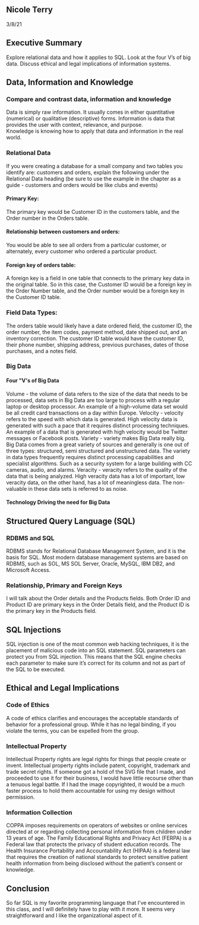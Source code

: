 ## Nicole Terry
3/8/21

## Executive Summary 
Explore relational data and how it applies to SQL. 
Look at the four V’s of big data.
Discuss ethical and legal implications of information systems.  

## Data, Information and Knowledge
### Compare and contrast data, information and knowledge
Data is simply raw information.  It usually comes in either quantitative (numerical) or qualitative (descriptive) forms. 
Information is data that provides the user with context, relevance, and purpose.  
Knowledge is knowing how to apply that data and information in the real world. 

### Relational Data
If you were creating a database for a small company and two tables you identify are: customers and orders, explain the following under the Relational Data heading (be sure to use the example in the chapter as a guide - customers and orders would be like clubs and events)
#### Primary Key:
The primary key would be Customer ID in the customers table, and the Order number in the Orders table.
#### Relationship between customers and orders:
You would be able to see all orders from a particular customer, or alternately, every customer who ordered a particular product.
#### Foreign key of orders table:
 A foreign key is a field in one table that connects to the primary key data in the original table. So in this case, the Customer ID would be a foreign key in the Order Number table, and the Order number would be a foreign key in the Customer ID table.
### Field Data Types:
The orders table would likely have a date ordered field, the customer ID, the order number, the item codes, payment method, date shipped out, and an inventory correction.
The customer ID table would have the customer ID, their phone number, shipping address, previous purchases, dates of those purchases, and a notes field. 

### Big Data
#### Four "V's of Big Data
Volume  - the volume of data refers to the size of the data that needs to be processed, data sets in Big Data are too large to process with a regular laptop or desktop processor. An example of a high-volume data set would be all credit card transactions on a day within Europe.
Velocity - velocity refers to the speed with which data is generated. High velocity data is generated with such a pace that it requires distinct processing techniques. An example of a data that is generated with high velocity would be Twitter messages or Facebook posts.
Variety  - variety makes Big Data really big. Big Data comes from a great variety of sources and generally is one out of three types: structured, semi structured and unstructured data. The variety in data types frequently requires distinct processing capabilities and specialist algorithms. Such as a security system for a large building with CC cameras, audio, and alarms.
Veracity - veracity refers to the quality of the data that is being analyzed. High veracity data has a lot of important, low veracity data, on the other hand, has a lot of meaningless data. The non-valuable in these data sets is referred to as noise. 


#### Technology Driving the need for Big Data

## Structured Query Language (SQL) 
### RDBMS and SQL
RDBMS stands for Relational Database Management System, and it is the basis for SQL. Most modern database management systems are based on RDBMS, such as SOL, MS SOL Server, Oracle, MySQL, IBM DB2, and Microsoft Access.
### Relationship, Primary and Foreign Keys
I will talk about the Order details and the Products fields. Both Order ID and Product ID are primary keys in the Order Details field, and the Product ID is the primary key in the Products field. 
## SQL Injections
SQL injection is one of the most common web hacking techniques, it is the placement of malicious code into an SQL statement. SQL parameters can protect you from SQL injection. This means that the SQL engine checks each parameter to make sure it’s correct for its column and not as part of the SQL to be executed.

## Ethical and Legal Implications
### Code of Ethics
A code of ethics clarifies and encourages the acceptable standards of behavior for a professional group. While it has no legal binding, if you violate the terms, you can be expelled from the group.
### Intellectual Property
Intellectual Property rights are legal rights for things that people create or invent. Intellectual property rights include patent, copyright, trademark and trade secret rights. If someone got a hold of the SVG file that I made, and proceeded to use it for their business, I would have little recourse other than a tenuous legal battle. If I had the image copyrighted, it would be a much faster process to hold them accountable for using my design without permission.
### Information Collection
COPPA imposes requirements on operators of websites or online services directed at or regarding collecting personal information from children under 13 years of age.
The Family Educational Rights and Privacy Act (FERPA) is a Federal law that protects the privacy of student education records. 
The Health Insurance Portability and Accountability Act (HIPAA) is a federal law that requires the creation of national standards to protect sensitive patient health information from being disclosed without the patient’s consent or knowledge. 


## Conclusion
So far SQL is my favorite programming language that I’ve encountered in this class, and I will definitely have to play with it more. It seems very straightforward and I like the organizational aspect of it.

